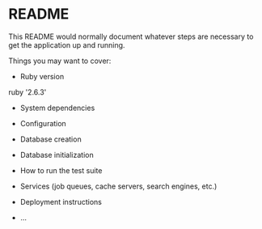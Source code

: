 # README

This README would normally document whatever steps are necessary to get the
application up and running.

Things you may want to cover:

- Ruby version

ruby '2.6.3'

- System dependencies

- Configuration

- Database creation

- Database initialization

- How to run the test suite

- Services (job queues, cache servers, search engines, etc.)

- Deployment instructions

- ...
